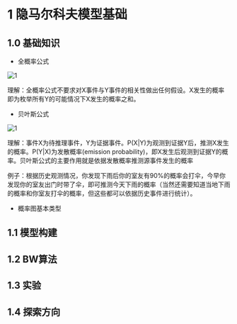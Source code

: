# 1 隐马尔科夫模型基础
## 1.0 基础知识
* 全概率公式

![1](http://latex.codecogs.com/svg.latex?P(X)=\sum_{y}P(X,Y=y))

理解：全概率公式不要求对X事件与Y事件的相关性做出任何假设。X发生的概率即为枚举所有Y的可能情况下X发生的概率之和。
* 贝叶斯公式

![1](http://latex.codecogs.com/svg.latex?P(X|Y)=\frac{P(X,Y)}{P(Y)}=\frac{P(Y|X)P(X)}{P(Y)})

理解：事件X为待推理事件，Y为证据事件。P(X|Y)为观测到证据Y后，推测X发生的概率。P(Y|X)为发散概率(emission probability)，即X发生后观测到证据Y的概率。贝叶斯公式的主要作用就是依据发散概率推测源事件发生的概率

例子：根据历史观测情况，你发现下雨后你的室友有90%的概率会打伞，今早你发现你的室友出门时带了伞，即可推测今天下雨的概率（当然还需要知道当地下雨的概率和你室友打伞的概率，但这些都可以依据历史事件进行统计）。

* 概率图基本类型
## 1.1 模型构建
## 1.2 BW算法
## 1.3 实验
## 1.4 探索方向
